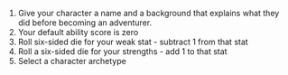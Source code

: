 1. Give your character a name and a background that explains what they did before becoming an adventurer.
2. Your default ability score is zero
3. Roll six-sided die for your weak stat - subtract 1 from that stat
4. Roll a six-sided die for your strengths - add 1 to that stat
5. Select a character archetype
